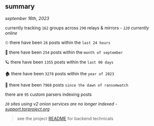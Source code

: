 
## summary
_september 16th, 2023_

currently tracking `162` groups across `290` relays & mirrors - _`120` currently online_

⏲ there have been `26` posts within the `last 24 hours`

🦈 there have been `254` posts within the `month of september`

🪐 there have been `1355` posts within the `last 90 days`

🏚 there have been `3278` posts within the `year of 2023`

🦕 there have been `7968` posts `since the dawn of ransomwatch`

there are `95` custom parsers indexing posts

_`20` sites using v2 onion services are no longer indexed - [support.torproject.org](https://support.torproject.org/onionservices/v2-deprecation/)_

> see the project [README](https://github.com/joshhighet/ransomwatch#ransomwatch--) for backend technicals
